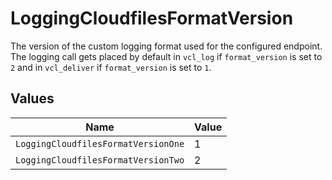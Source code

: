 # LoggingCloudfilesFormatVersion

The version of the custom logging format used for the configured endpoint. The logging call gets placed by default in `vcl_log` if `format_version` is set to `2` and in `vcl_deliver` if `format_version` is set to `1`.



## Values

| Name                                | Value                               |
| ----------------------------------- | ----------------------------------- |
| `LoggingCloudfilesFormatVersionOne` | 1                                   |
| `LoggingCloudfilesFormatVersionTwo` | 2                                   |